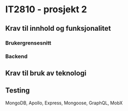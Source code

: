 # IT2810 - prosjekt 2

## Krav til innhold og funksjonalitet

### Brukergrensesnitt

### Backend

## Krav til bruk av teknologi

## Testing


MongoDB, Apollo, Express, Mongoose, GraphQL, MobX